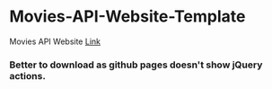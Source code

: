 # Movies-API-Website-Template
Movies API  Website
[Link](https://isalma.github.io/Movies-API-Website-Template/index.html#contactUS)
### Better to download as github pages doesn't show jQuery actions.
